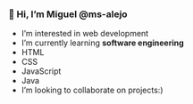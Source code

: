 ### 👋 Hi, I’m Miguel @ms-alejo
-  I’m interested in web development
-  I’m currently learning **software engineering**
  - HTML
  - CSS
  - JavaScript
  - Java
-  I’m looking to collaborate on projects:)

<!---
ms-alejo/ms-alejo is a ✨ special ✨ repository because its `README.md` (this file) appears on your GitHub profile.
You can click the Preview link to take a look at your changes.

Here are some ideas to get you started:

- 🔭 I’m currently working on ...
- 🌱 I’m currently learning ...
- 👯 I’m looking to collaborate on ...
- 🤔 I’m looking for help with ...
- 💬 Ask me about ...
- 📫 How to reach me: ...
- 😄 Pronouns: ...
- ⚡ Fun fact: ...
--->
